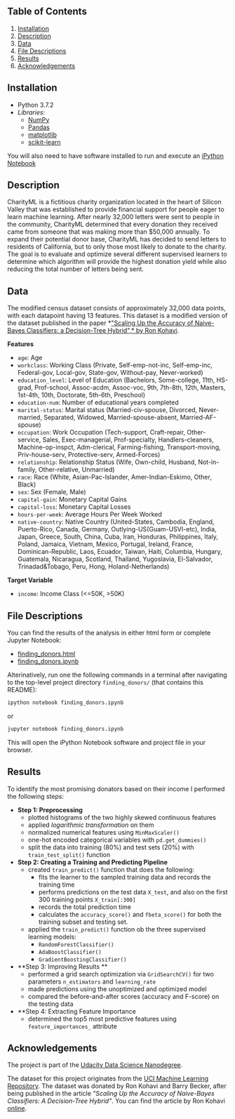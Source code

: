 ## Table of Contents

1. [Installation](#Installation)
2. [Description](#Description)
3. [Data](#Data)
4. [File Descriptions](#File-Descriptions)
5. [Results](#Results)
6. [Acknowledgements](#Acknowledgements)

## Installation
- Python 3.7.2
- _Libraries_: 
  - [NumPy](http://www.numpy.org/)
  - [Pandas](http://pandas.pydata.org)
  - [matplotlib](http://matplotlib.org/)
  - [scikit-learn](http://scikit-learn.org/stable/)

You will also need to have software installed to run and execute an [iPython Notebook](http://ipython.org/notebook.html)

## Description

CharityML is a fictitious charity organization located in the heart of Silicon Valley that was established to provide financial support for people eager to learn machine learning. After nearly 32,000 letters were sent to people in the community, CharityML determined that every donation they received came from someone that was making more than $50,000 annually. To expand their potential donor base, CharityML has decided to send letters to residents of California, but to only those most likely to donate to the charity. The goal is to evaluate and optimize several different supervised learners to determine which algorithm will provide the highest donation yield while also reducing the total number of letters being sent.

## Data 
The modified census dataset consists of approximately 32,000 data points, with each datapoint having 13 features. This dataset is a modified version of the dataset published in the paper *["Scaling Up the Accuracy of Naive-Bayes Classifiers: a Decision-Tree Hybrid",* by Ron Kohavi](https://www.aaai.org/Papers/KDD/1996/KDD96-033.pdf). 

**Features**
- `age`: Age
- `workclass`: Working Class (Private, Self-emp-not-inc, Self-emp-inc, Federal-gov, Local-gov, State-gov, Without-pay, Never-worked)
- `education_level`: Level of Education (Bachelors, Some-college, 11th, HS-grad, Prof-school, Assoc-acdm, Assoc-voc, 9th, 7th-8th, 12th, Masters, 1st-4th, 10th, Doctorate, 5th-6th, Preschool)
- `education-num`: Number of educational years completed
- `marital-status`: Marital status (Married-civ-spouse, Divorced, Never-married, Separated, Widowed, Married-spouse-absent, Married-AF-spouse)
- `occupation`: Work Occupation (Tech-support, Craft-repair, Other-service, Sales, Exec-managerial, Prof-specialty, Handlers-cleaners, Machine-op-inspct, Adm-clerical, Farming-fishing, Transport-moving, Priv-house-serv, Protective-serv, Armed-Forces)
- `relationship`: Relationship Status (Wife, Own-child, Husband, Not-in-family, Other-relative, Unmarried)
- `race`: Race (White, Asian-Pac-Islander, Amer-Indian-Eskimo, Other, Black)
- `sex`: Sex (Female, Male)
- `capital-gain`: Monetary Capital Gains
- `capital-loss`: Monetary Capital Losses
- `hours-per-week`: Average Hours Per Week Worked
- `native-country`: Native Country (United-States, Cambodia, England, Puerto-Rico, Canada, Germany, Outlying-US(Guam-USVI-etc), India, Japan, Greece, South, China, Cuba, Iran, Honduras, Philippines, Italy, Poland, Jamaica, Vietnam, Mexico, Portugal, Ireland, France, Dominican-Republic, Laos, Ecuador, Taiwan, Haiti, Columbia, Hungary, Guatemala, Nicaragua, Scotland, Thailand, Yugoslavia, El-Salvador, Trinadad&Tobago, Peru, Hong, Holand-Netherlands)

**Target Variable**
- `income`: Income Class (<=50K, >50K)

## File Descriptions

You can find the results of the analysis in either html form or complete Jupyter Notebook:

* [finding_donors.html](https://github.com/k-bosko/finding_donors/blob/master/finding_donors.html)
* [finding_donors.ipynb](https://github.com/k-bosko/finding_donors/blob/master/finding_donors.ipynb)

Alterinatively, run one the following commands in a terminal after navigating to the top-level project directory `finding_donors/` (that contains this README):

```bash
ipython notebook finding_donors.ipynb
```  
or
```bash
jupyter notebook finding_donors.ipynb
```

This will open the iPython Notebook software and project file in your browser.

## Results

To identify the most promising donators based on their income I performed the following steps:
- **Step 1: Preprocessing**
  - plotted histograms of the two highly skewed continuous features
  - applied _logarithmic transformation_ on them
  - normalized numerical features using `MinMaxScaler()`
  - one-hot encoded categorical variables with `pd.get_dummies()`
  - split the data into training (80%) and test sets (20%) with `train_test_split()` function
- **Step 2: Creating a Training and Predicting Pipeline**
  - created `train_predict()` function that does the following:
    - fits the learner to the sampled training data and records the training time
    - performs predictions on the test data `X_test`, and also on the first 300 training points `X_train[:300]`
    - records the total prediction time
    - calculates the `accuracy_score()` and `fbeta_score()` for both the training subset and testing set.
  - applied the `train_predict()` function ob the three supervised learning models:
    - `RandomForestClassifier()`
    - `AdaBoostClassifier()`
    - `GradientBoostingClassifier()`
- **Step 3: Improving Results **
   - performed a grid search optimization via `GridSearchCV()` for two parameters `n_estimators` and `learning_rate`
   - made predictions using the unoptimized and optimized model
   - compared the before-and-after scores (accuracy and F-score) on the testing data 
- **Step 4: Extracting Feature Importance
   - determined the top5 most predictive features using `feature_importances_` attribute

## Acknowledgements
The project is part of the [Udacity Data Science Nanodegree](https://www.udacity.com/course/data-scientist-nanodegree--nd025). 

The dataset for this project originates from the [UCI Machine Learning Repository](https://archive.ics.uci.edu/ml/datasets/Census+Income). The dataset was donated by Ron Kohavi and Barry Becker, after being published in the article _"Scaling Up the Accuracy of Naive-Bayes Classifiers: A Decision-Tree Hybrid"_. You can find the article by Ron Kohavi [online](https://www.aaai.org/Papers/KDD/1996/KDD96-033.pdf). 
